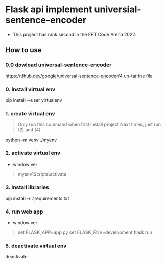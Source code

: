 # Flask api implement universial-sentence-encoder

-   This project has rank second in the FPT Code Arena 2022.

## How to use

### 0.0 dowload universal-sentence-encoder

https://tfhub.dev/google/universal-sentence-encoder/4
un-tar the file

### 0. install virtual env

pip install --user virtualenv

### 1. create virtual env

> Only run this command when first install project
> Next times, just run (2) and (4)

python -m venv ./myenv

### 2. activate virtual env

-   window ver

> myenv\Scripts\activate

### 3. Install libraries

pip install -r .\requirements.txt

### 4. run web app

-   window ver

> set FLASK_APP=app.py
> set FLASK_ENV=development
> flask run

### 5. deactivate virtual env

deactivate
